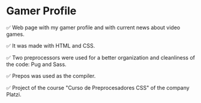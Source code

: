 # Gamer Profile
✅ Web page with my gamer profile and with current news about video games.

✅ It was made with HTML and CSS.

✅ Two preprocessors were used for a better organization and cleanliness of the code: Pug and Sass. 

✅ Prepos was used as the compiler. 

✅ Project of the course "Curso de Preprocesadores CSS" of the company Platzi.
